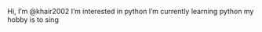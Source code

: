  Hi, I’m @khair2002
 I’m interested in python 
I’m currently learning python 
  my hobby is to sing 

<!---
khair2002/khair2002 is a ✨ special ✨ repository because its `README.md` (this file) appears on your GitHub profile.
You can click the Preview link to take a look at your changes.
--->
